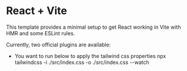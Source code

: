 # React + Vite

This template provides a minimal setup to get React working in Vite with HMR and some ESLint rules.

Currently, two official plugins are available:

- You want to run below to apply the tailwind css properties
  npx tailwindcss -i ./src/index.css -o ./src/index.css --watch
